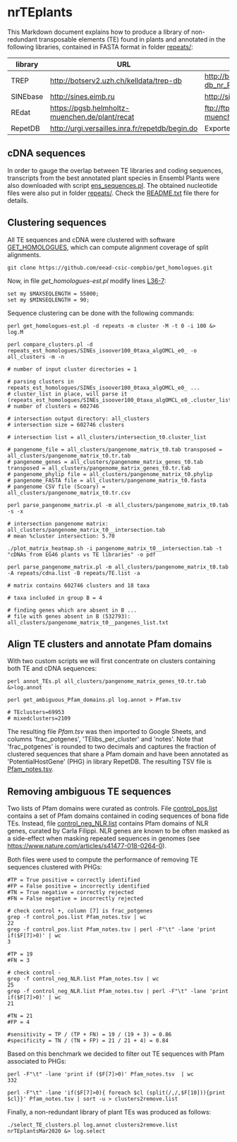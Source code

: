 

# nrTEplants

This Markdown document explains how to produce a library of non-redundant transposable elements (TE) found in plants and annotated in the following libraries, contained in FASTA format in folder [repeats/](./repeats/): 

|library|URL|files downloaded|publication|
|-------|---|----------------|-----------|
|TREP|http://botserv2.uzh.ch/kelldata/trep-db|http://botserv2.uzh.ch/kelldata/trep-db/downloads/trep-db_nr_Rel-19.fasta.gz||
|SINEbase|http://sines.eimb.ru|http://sines.eimb.ru/banks/SINEs.bnk|https://www.ncbi.nlm.nih.gov/pubmed/23203982|
|REdat|https://pgsb.helmholtz-muenchen.de/plant/recat|ftp://ftpmips.helmholtz-muenchen.de/plants/REdat/mipsREdat_9.3p_ALL.fasta.gz|https://www.ncbi.nlm.nih.gov/pubmed/23203886|
|RepetDB|http://urgi.versailles.inra.fr/repetdb/begin.do|Exported all Viridiplantae in FASTA|https://www.ncbi.nlm.nih.gov/pmc/articles/PMC6350395/|

## cDNA sequences

In order to gauge the overlap between TE libraries and coding sequences, transcripts from the best annotated plant species in Ensembl Plants were also downloaded with script [ens_sequences.pl](../../compara/ens_sequences.pl). The obtained nucleotide files were also put in folder [repeats/](./repeats/). Check the [README.txt](./repeats/README.txt) file there for details.

## Clustering sequences

All TE sequences and cDNA were clustered with software [GET_HOMOLOGUES](https://github.com/eead-csic-compbio/get_homologues), which can compute alignment coverage of split alignments.

```
git clone https://github.com/eead-csic-compbio/get_homologues.git
```

Now, in file *get_homologues-est.pl* modify lines [L36-7](https://github.com/eead-csic-compbio/get_homologues/blob/0dce095527ba059c69fba3aa267162e17374f86d/get_homologues-est.pl#L36):
```
set my $MAXSEQLENGTH = 55000;
set my $MINSEQLENGTH = 90;
```

Sequence clustering can be done with the following commands:
```
perl get_homologues-est.pl -d repeats -m cluster -M -t 0 -i 100 &> log.M

perl compare_clusters.pl -d repeats_est_homologues/SINEs_isoover100_0taxa_algOMCL_e0_ -o all_clusters -m -n

# number of input cluster directories = 1

# parsing clusters in repeats_est_homologues/SINEs_isoover100_0taxa_algOMCL_e0_ ...
# cluster_list in place, will parse it (repeats_est_homologues/SINEs_isoover100_0taxa_algOMCL_e0_.cluster_list)
# number of clusters = 602746

# intersection output directory: all_clusters
# intersection size = 602746 clusters

# intersection list = all_clusters/intersection_t0.cluster_list

# pangenome_file = all_clusters/pangenome_matrix_t0.tab transposed = all_clusters/pangenome_matrix_t0.tr.tab
# pangenome_genes = all_clusters/pangenome_matrix_genes_t0.tab transposed = all_clusters/pangenome_matrix_genes_t0.tr.tab
# pangenome_phylip file = all_clusters/pangenome_matrix_t0.phylip
# pangenome_FASTA file = all_clusters/pangenome_matrix_t0.fasta
# pangenome CSV file (Scoary) = all_clusters/pangenome_matrix_t0.tr.csv

perl parse_pangenome_matrix.pl -m all_clusters/pangenome_matrix_t0.tab -s -x

# intersection pangenome matrix: all_clusters/pangenome_matrix_t0__intersection.tab
# mean %cluster intersection: 5.70

./plot_matrix_heatmap.sh -i pangenome_matrix_t0__intersection.tab -t "cDNAs from EG46 plants vs TE libraries" -o pdf

perl parse_pangenome_matrix.pl -m all_clusters/pangenome_matrix_t0.tab -A repeats/cdna.list -B repeats/TE.list -a

# matrix contains 602746 clusters and 18 taxa

# taxa included in group B = 4

# finding genes which are absent in B ...
# file with genes absent in B (532793): all_clusters/pangenome_matrix_t0__pangenes_list.txt
```

## Align TE clusters and annotate Pfam domains

With two custom scripts we will first concentrate on clusters containing both TE and cDNA sequences:

```
perl annot_TEs.pl all_clusters/pangenome_matrix_genes_t0.tr.tab &>log.annot

perl get_ambiguous_Pfam_domains.pl log.annot > Pfam.tsv

# TEclusters=69953
# mixedclusters=2109
```

The resulting file *Pfam.tsv* was then imported to Google Sheets, and columns 'frac_potgenes', 'TElibs_per_cluster' and 'notes'. Note that 'frac_potgenes' is rounded to two decimals and captures the fraction of clustered sequences that share a Pfam domain and have been annotated as 'PotentialHostGene' (PHG) in library RepetDB. 
The resulting TSV file is [Pfam_notes.tsv](./Pfam_notes.tsv).

## Removing ambiguous TE sequences

Two lists of Pfam domains were curated as controls. 
File [control_pos.list](./control_pos.list) contains a set of Pfam domains contained in coding sequences of bona fide TEs. 
Instead, file [control_neg_NLR.list](./control_neg_NLR.list) contains Pfam domains of NLR genes, curated by Carla Filippi. NLR genes are known to be often masked as a side-effect when masking repeated sequences in genomes (see https://www.nature.com/articles/s41477-018-0264-0).

Both files were used to compute the performance of removing TE sequences clustered with PHGs:

```
#TP = True positive = correctly identified
#FP = False positive = incorrectly identified
#TN = True negative = correctly rejected
#FN = False negative = incorrectly rejected

# check control +, column [7] is frac_potgenes
grep -f control_pos.list Pfam_notes.tsv | wc
22   
grep -f control_pos.list Pfam_notes.tsv | perl -F"\t" -lane 'print if($F[7]>0)' | wc
3     

#TP = 19
#FN = 3

# check control -
grep -f control_neg_NLR.list Pfam_notes.tsv | wc
25
grep -f control_neg_NLR.list Pfam_notes.tsv | perl -F"\t" -lane 'print if($F[7]>0)' | wc
21 

#TN = 21
#FP = 4

#sensitivity = TP / (TP + FN) = 19 / (19 + 3) = 0.86
#specificity = TN / (TN + FP) = 21 / 21 + 4) = 0.84
```

Based on this benchmark we decided to filter out TE sequences with Pfam associated to PHGs:
```
perl -F"\t" -lane 'print if ($F[7]>0)' Pfam_notes.tsv  | wc
332

perl -F"\t" -lane 'if($F[7]>0){ foreach $cl (split(/,/,$F[10])){print $cl}}' Pfam_notes.tsv | sort -u > clusters2remove.list
```

Finally, a non-redundant library of plant TEs was produced as follows:

```
./select_TE_clusters.pl log.annot clusters2remove.list nrTEplantsMar2020 &> log.select 
```
